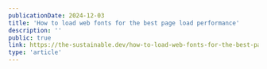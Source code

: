 ```yaml
---
publicationDate: 2024-12-03
title: 'How to load web fonts for the best page load performance'
description: ''
public: true
link: https://the-sustainable.dev/how-to-load-web-fonts-for-the-best-page-load-performance/
type: 'article'
---
```

